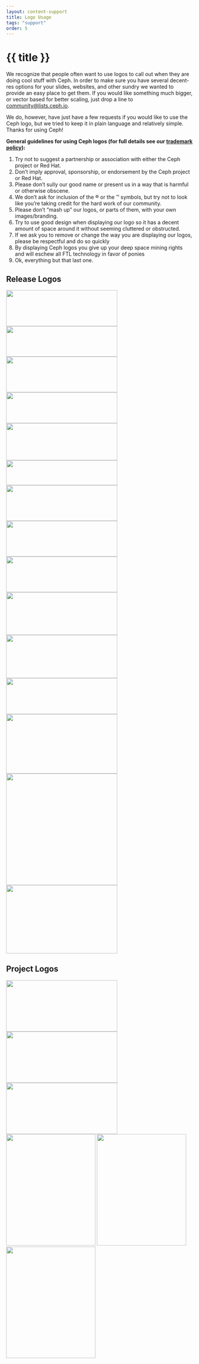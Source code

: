 ```yaml
---
layout: content-support
title: Logo Usage
tags: "support"
order: 5
---
```


# {{ title }}

We recognize that people often want to use logos to call out when they are doing cool stuff with Ceph. In order to make sure you have several decent-res options for your slides, websites, and other sundry we wanted to provide an easy place to get them. If you would like something much bigger, or vector based for better scaling, just drop a line to community@lists.ceph.io.</p>

We do, however, have just have a few requests if you would like to use the Ceph logo, but we tried to keep it in plain language and relatively simple. Thanks for using Ceph!

<strong>General guidelines for using Ceph logos (for full details see our <u><a href="/en/trademarks/">trademark policy</a></u>):</strong>

<ol>
  <li>Try not to suggest a partnership or association with either the Ceph project or Red Hat.</li>
  <li>Don’t imply approval, sponsorship, or endorsement by the Ceph project or Red Hat.</li>
  <li>Please don’t sully our good name or present us in a way that is harmful or otherwise obscene.</li>
  <li>We don’t ask for inclusion of the ® or the ™ symbols, but try not to look like you’re taking credit for the hard work of our community.</li>
  <li>Please don’t “mash up” our logos, or parts of them, with your own images/branding.</li>
  <li>Try to use good design when displaying our logo so it has a decent amount of space around it without seeming cluttered or obstructed.</li>
  <li>If we ask you to remove or change the way you are displaying our logos, please be respectful and do so quickly</li>
  <li>By displaying Ceph logos you give up your deep space mining rights and will eschew all FTL technology in favor of ponies</li>
  <li>Ok, everything but that last one.</li>
</ol>

<h2>Release Logos</h2>
<div class="grid grid--align-center grid--cols-2 md:grid--cols-3 md:w-3-4">
  <a href="/assets/bitmaps/argonaut.png"><img loading="lazy" src="/assets/bitmaps/argonaut.png" width="300" height="97" /></a>
  <a href="/assets/bitmaps/bobtail.png"><img loading="lazy" src="/assets/bitmaps/bobtail.png" width="300" height="82" /></a>
  <a href="/assets/bitmaps/cuttlefish.png"><img loading="lazy" src="/assets/bitmaps/cuttlefish.png" width="300" height="96" /></a>
  <a href="/assets/bitmaps/dumpling.png"><img loading="lazy" src="/assets/bitmaps/dumpling.png" width="300" height="83" /></a>
  <a href="/assets/bitmaps/firefly.png"><img loading="lazy" src="/assets/bitmaps/firefly.png" width="300" height="100" /></a>
  <a href="/assets/bitmaps/giant.png"><img loading="lazy" src="/assets/bitmaps/giant.png" width="300" height="67" /></a>
  <a href="/assets/bitmaps/hammer.png"><img loading="lazy" src="/assets/bitmaps/hammer.png" width="300" height="96" /></a>
  <a href="/assets/bitmaps/infernalis.png"><img loading="lazy" src="/assets/bitmaps/infernalis.png" width="300" height="96" /></a>
  <a href="/assets/bitmaps/jewel.png"><img loading="lazy" src="/assets/bitmaps/jewel.png" width="300" height="96" /></a>
  <a href="/assets/bitmaps/kraken.png"><img loading="lazy" src="/assets/bitmaps/kraken.png" width="300" height="115" /></a>
  <a href="/assets/bitmaps/luminous.png"><img loading="lazy" src="/assets/bitmaps/luminous.png" width="300" height="116" /></a>
  <a href="/assets/bitmaps/mimic.png"><img loading="lazy" src="/assets/bitmaps/mimic.png" width="300" height="97" /></a>
  <a href="/assets/bitmaps/nautilus.png"><img loading="lazy" src="/assets/bitmaps/nautilus.png" width="300" height="160" /></a>
  <a href="/assets/bitmaps/octopus.png"><img loading="lazy" src="/assets/bitmaps/octopus.png" width="300" height="300" /></a>
  <a href="/assets/bitmaps/pacific.png"><img loading="lazy" src="/assets/bitmaps/pacific.png" width="300" height="184" /></a>
</div>

<h2> Project Logos</h2>
<div class="bg-grey-200 grid grid--align-center grid--cols-2 md:grid--cols-3 md:w-3-4">
  <a href="/assets/bitmaps/Ceph_Logo_Standard_RGB_Reversed_120411_fa.png"><img loading="lazy" src="/assets/bitmaps/Ceph_Logo_Standard_RGB_Reversed_120411_fa.png" width="300" height="138" /></a>
  <a href="/assets/bitmaps/Ceph_Logo_Standard_RGB_Black_120411_fa.png"><img loading="lazy" src="/assets/bitmaps/Ceph_Logo_Standard_RGB_Black_120411_fa.png"  width="300" height="138" /></a>
  <a href="/assets/bitmaps/Ceph_Logo_Standard_RGB_120411_fa.png"><img loading="lazy" src="/assets/bitmaps/Ceph_Logo_Standard_RGB_120411_fa.png"  width="300" height="138" /></a>
  <a href="/assets/bitmaps/Ceph_Logo_Stacked_aRGB_Black_120411_fa.png"><img loading="lazy" src="/assets/bitmaps/Ceph_Logo_Stacked_aRGB_Black_120411_fa.png" width="241" height="300" /></a>
  <a href="/assets/bitmaps/Ceph_Logo_Stacked_RGB_120411_fa.png"><img loading="lazy" src="/assets/bitmaps/Ceph_Logo_Stacked_RGB_120411_fa.png" width="241" height="300" /></a>
  <a href="/assets/bitmaps/Ceph_Logo_Stacked_RGB_Reversed_120411_fa.png"><img loading="lazy" src="/assets/bitmaps/Ceph_Logo_Stacked_RGB_Reversed_120411_fa.png" width="241" height="300" /></a>
</div>
